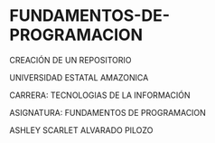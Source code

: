 # FUNDAMENTOS-DE-PROGRAMACION
CREACIÓN DE UN REPOSITORIO

UNIVERSIDAD ESTATAL AMAZONICA  

CARRERA: TECNOLOGIAS DE LA INFORMACIÓN 

ASIGNATURA: FUNDAMENTOS DE PROGRAMACION

ASHLEY SCARLET ALVARADO PILOZO
